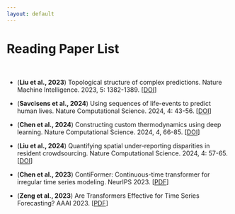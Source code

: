 ```yaml
---
layout: default
---
```


# Reading Paper List

<br>

- (**Liu et al., 2023**) Topological structure of complex predictions. Nature Machine Intelligence. 2023, 5: 1382-1389. [[DOI](https://doi.org/10.1038/s42256-023-00749-8)]

- (**Savcisens et al., 2024**) Using sequences of life-events to predict human lives. Nature Computational Science. 2024, 4: 43-56. [[DOI](https://doi.org/10.1038/s43588-023-00573-5)]

- (**Chen et al., 2024**) Constructing custom thermodynamics using deep learning. Nature Computational Science. 2024, 4, 66-85. [[DOI](https://doi.org/10.1038/s43588-023-00581-5)]

- (**Liu et al., 2024**) Quantifying spatial under-reporting disparities in resident crowdsourcing. Nature Computational Science. 2024, 4: 57-65. [[DOI](https://doi.org/10.1038/s43588-023-00572-6)]

- (**Chen et al., 2023**) ContiFormer: Continuous-time transformer for irregular time series modeling. NeurIPS 2023. [[PDF](https://openreview.net/pdf?id=YJDz4F2AZu)]

- (**Zeng et al., 2023**) Are Transformers Effective for Time Series Forecasting? AAAI 2023. [[PDF](https://ojs.aaai.org/index.php/AAAI/article/view/26317)]
